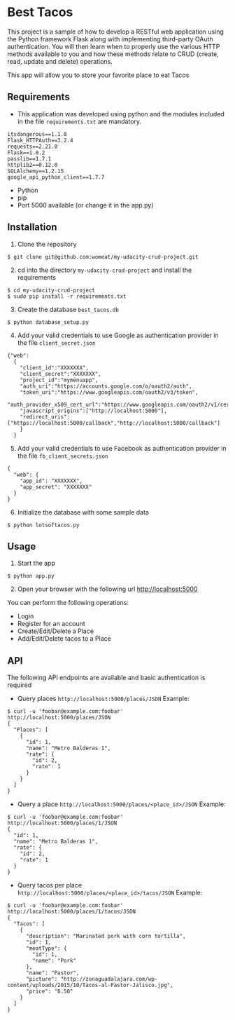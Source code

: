 # Best Tacos
This project is a sample of how to develop a RESTful web application using the Python framework Flask along with implementing third-party OAuth authentication. You will then learn when to properly use the various HTTP methods available to you and how these methods relate to CRUD (create, read, update and delete) operations.

This app will allow you to store your favorite place to eat Tacos


## Requirements 
- This application was developed using python and the modules included in the file `requirements.txt` are mandatory.
```
itsdangerous==1.1.0
Flask_HTTPAuth==3.2.4
requests==2.21.0
Flask==1.0.2
passlib==1.7.1
httplib2==0.12.0
SQLAlchemy==1.2.15
google_api_python_client==1.7.7
```
- Python
- pip
- Port 5000 available (or change it in the app.py)

## Installation
1. Clone the repository 
```
$ git clone git@github.com:womeat/my-udacity-crud-project.git
```
2. cd into the directory `my-udacity-crud-project` and install the requirements
```
$ cd my-udacity-crud-project
$ sudo pip install -r requirements.txt
```

3. Create the database `best_tacos.db`
```
$ python database_setup.py
```
4. Add your valid credentials to use Google as authentication provider in the file `client_secret.json` 
```
{"web":
  {
    "client_id":"XXXXXXX",
    "client_secret":"XXXXXXX",
    "project_id":"mymenuapp",
    "auth_uri":"https://accounts.google.com/o/oauth2/auth",
    "token_uri":"https://www.googleapis.com/oauth2/v3/token",
    "auth_provider_x509_cert_url":"https://www.googleapis.com/oauth2/v1/certs",
    "javascript_origins":["http://localhost:5000"],
    "redirect_uris":["https://localhost:5000/callback","http://localhost:5000/callback"]
    }
  }
```
5. Add your valid credentials to use Facebook as authentication provider in the file `fb_client_secrets.json` 
```
{
  "web": {
    "app_id": "XXXXXXX",
    "app_secret": "XXXXXXX"
  }
}
```
6. Initialize the database with some sample data
```
$ python lotsoftacos.py
```

## Usage

1. Start the app
```
$ python app.py
```

2. Open your browser with the following url [http://localhost:5000](http://localhost:5000)

You can perform the following operations:
* Login
* Register for an account
* Create/Edit/Delete a Place
* Add/Edit/Delete tacos to a Place

## API

The following API endpoints are available and basic authentication is required
- Query places
`http://localhost:5000/places/JSON`
Example:
```
$ curl -u 'foobar@example.com:foobar' http://localhost:5000/places/JSON
{
  "Places": [
    {
      "id": 1,
      "name": "Metro Balderas 1",
      "rate": {
        "id": 2,
        "rate": 1
      }
    }
  ]
}
```
- Query a place
`http://localhost:5000/places/<place_id>/JSON`
Example:
```
$ curl -u 'foobar@example.com:foobar' http://localhost:5000/places/1/JSON
{
  "id": 1,
  "name": "Metro Balderas 1",
  "rate": {
    "id": 2,
    "rate": 1
  }
}
```
- Query tacos per place
`http://localhost:5000/places/<place_id>/tacos/JSON`
Example:
```
$ curl -u 'foobar@example.com:foobar' http://localhost:5000/places/1/tacos/JSON
{
  "Tacos": [
    {
      "description": "Marinated pork with corn tortilla",
      "id": 1,
      "meatType": {
        "id": 1,
        "name": "Pork"
      },
      "name": "Pastor",
      "picture": "http://zonaguadalajara.com/wp-content/uploads/2015/10/Tacos-al-Pastor-Jalisco.jpg",
      "price": "6.50"
    }
  ]
}
```